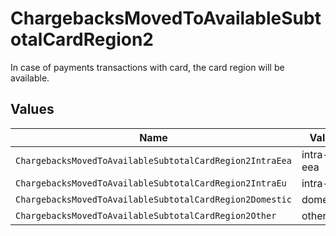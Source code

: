 # ChargebacksMovedToAvailableSubtotalCardRegion2

In case of payments transactions with card, the card region will be available.


## Values

| Name                                                     | Value                                                    |
| -------------------------------------------------------- | -------------------------------------------------------- |
| `ChargebacksMovedToAvailableSubtotalCardRegion2IntraEea` | intra-eea                                                |
| `ChargebacksMovedToAvailableSubtotalCardRegion2IntraEu`  | intra-eu                                                 |
| `ChargebacksMovedToAvailableSubtotalCardRegion2Domestic` | domestic                                                 |
| `ChargebacksMovedToAvailableSubtotalCardRegion2Other`    | other                                                    |